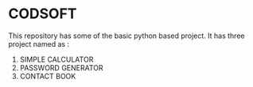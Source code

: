 # CODSOFT
This repository has some of the basic python based project.
It has three project named as :
1. SIMPLE CALCULATOR
2. PASSWORD GENERATOR
3. CONTACT BOOK
